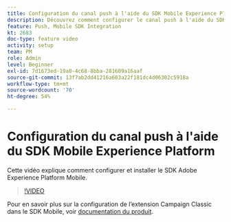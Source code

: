 ```yaml
---
title: Configuration du canal push à l'aide du SDK Mobile Experience Platform
description: Découvrez comment configurer le canal push à l'aide du SDK Mobile Experience Cloud.
feature: Push, Mobile SDK Integration
kt: 2683
doc-type: feature video
activity: setup
team: PM
role: Admin
level: Beginner
exl-id: 7d1673ed-19a0-4c68-8bba-281609a16aaf
source-git-commit: 13f7ab2dd41216a603a22f181dc4d06302c5918a
workflow-type: tm+mt
source-wordcount: '70'
ht-degree: 54%

---
```


# Configuration du canal push à l&#39;aide du SDK Mobile Experience Platform

Cette vidéo explique comment configurer et installer le SDK Adobe Experience Platform Mobile.

>[!VIDEO](https://video.tv.adobe.com/v/27699?quality=12&learn=on)

Pour en savoir plus sur la configuration de l’extension Campaign Classic dans le SDK Mobile, voir [documentation du produit](https://aep-sdks.gitbook.io/docs/using-mobile-extensions/adobe-campaignclassic).
